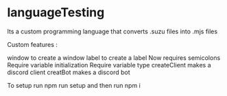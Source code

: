 # languageTesting

Its a custom programming language that converts .suzu files into .mjs files


Custom features :

window to create a window
label to create a label
Now requires semicolons
Require variable initialization
Require variable type
createClient makes a discord client
creatBot makes a discord bot


To setup run npm run setup and then run npm i
